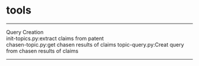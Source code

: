 # tools
---------------------------------------------------
Query Creation    
init-topics.py:extract claims from patent  
chasen-topic.py:get chasen results of claims 
topic-query.py:Creat query from chasen results of claims 

---------------------------------------------------


